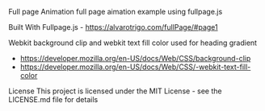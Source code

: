 Full page Animation
full page aimation example using fullpage.js

Built With
Fullpage.js - https://alvarotrigo.com/fullPage/#page1

Webkit background clip and webkit text fill color used for heading gradient
- https://developer.mozilla.org/en-US/docs/Web/CSS/background-clip
- https://developer.mozilla.org/en-US/docs/Web/CSS/-webkit-text-fill-color

License
This project is licensed under the MIT License - see the LICENSE.md file for details